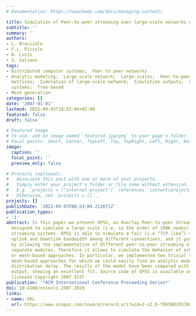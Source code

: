 ```yaml
---
# Documentation: https://wowchemy.com/docs/managing-content/

title: Simulation of Peer-to-peer streaming over large-scale networks using OPSS
subtitle: ''
summary: ''
authors:
- L. Bracciale
- F.L. Piccolo
- D. Luzzi
- S. Salsano
tags:
- Distributed computer systems;  Peer to peer networks
- Analytic modeling;  Large-scale network;  Large-scales;  Peer-to-peer streaming;  Performance
  metrices;  Simulation of large-scale network;  Simulation outputs;  Streaming algorithm;  Streaming
  systems;  Tree-based
- Mesh generation
categories: []
date: '2007-01-01'
lastmod: 2022-09-03T10:53:04+02:00
featured: false
draft: false

# Featured image
# To use, add an image named `featured.jpg/png` to your page's folder.
# Focal points: Smart, Center, TopLeft, Top, TopRight, Left, Right, BottomLeft, Bottom, BottomRight.
image:
  caption: ''
  focal_point: ''
  preview_only: false

# Projects (optional).
#   Associate this post with one or more of your projects.
#   Simply enter your project's folder or file name without extension.
#   E.g. `projects = ["internal-project"]` references `content/project/deep-learning/index.md`.
#   Otherwise, set `projects = []`.
projects: []
publishDate: '2022-09-03T08:53:04.213671Z'
publication_types:
- '1'
abstract: In this paper we present OPSS, an Overlay Peer-to-peer Streaming Simulator
  designed to simulate a large scale (i.e. in the order of 100K nodes) peer-to-peer
  streaming systems. OPSS is able to simulate a fair (i.e.“TCP-like”) sharing of the
  uplink and downlink bandwidth among different connections, and it guarantees extensibility
  by allowing the implementation of different peer-to-peer streaming algorithms as
  separate modules. Therefore it allows to simulate the behavior of arbitrary tree-based
  or mesh-based approaches. In particular, we implemented two trivial tree-based and
  mesh-based approaches for which we could easily find an analytic model of chunk
  distribution delay. The results of the model have been compared with the simulation
  output, showing an excellent fit. Source code of OPSS is available under the GPL
  license1 Copyright 2007 ICST.
publication: '*ACM International Conference Proceeding Series*'
doi: 10.4108/nstools.2007.2020
links:
- name: URL
  url: https://www.scopus.com/inward/record.uri?eid=2-s2.0-79958029578&doi=10.4108%2fnstools.2007.2020&partnerID=40&md5=129051ed9e0eed5a3e9fff8e937f9a5f
---
```

